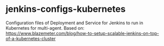 # jenkins-configs-kubernetes
Configuration files of Deployment and Service for Jenkins to run in Kubernetes for multi-agent. Based on: https://www.blazemeter.com/blog/how-to-setup-scalable-jenkins-on-top-of-a-kubernetes-cluster
